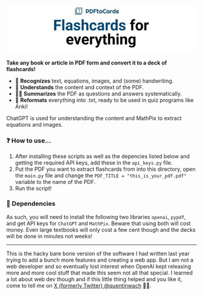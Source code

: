 ![PDFtoCards](header_image.jpg)

**Take any book or article in PDF form and convert it to a deck of flashcards!**

* 👀 **Recognizes** text, equations, images, and (some) handwriting.
* 🧠 **Understands** the content and context of the PDF.
* ✍🏻 **Summarizes** the PDF as questions and answers systematically.
* 📕 **Reformats** everything into .txt, ready to be used in quiz programs like Anki!

ChatGPT is used for understanding the content and MathPix to extract equations and images.

### ❓ How to use...
1. After installing these scripts as well as the depencies listed below and getting the required API keys, add these in the ``api_keys.py`` file.
2. Put the PDF you want to extract flashcards from into this directory, open the ``main.py`` file and change the ``PDF_TITLE = "this_is_your_pdf.pdf"`` variable to the name of the PDF.
3. Run the script!

### 📂 Dependencies
As such, you will need to install the following two libraries ``openai``, ``pypdf``, and get API keys for ``ChatGPT``  and ``MathPix``. Beware that using both will cost money. Even large textbooks will only cost a few cent though and the decks will be done in minutes not weeks!

---
This is the hacky bare bone version of the software I had written last year trying to add a bunch more features and creating a web app. But I am not a web developer and so eventually lost interest when OpenAI kept releasing more and more cool stuff that made this seem not all that special. I learned a lot about web dev though and if this little thing helped and you like it, come to tell me on [X (formerly Twitter) @quentinwach](https://twitter.com/QuentinWach) 👋🏻.
